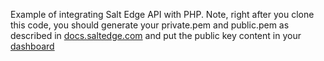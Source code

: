 Example of integrating Salt Edge API with PHP.
Note, right after you clone this code, you should generate your private.pem and public.pem as described in [docs.saltedge.com](https://docs.saltedge.com/guides/signature/) and put the public key content in your [dashboard](https://www.saltedge.com/keys_and_secrets)
